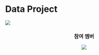 # Data Project

<img src="https://capsule-render.vercel.app/api?type=Waving&color=auto&height=250&section=header&text=Data ppusyeo&fontSize=90&animation=twinkling" />
<div align="center">
  
  <h3>참여 멤버</h3>
<a href="https://github.com/yoonhyeyoon/Data-Analysis-Study/graphs/contributors">
  <img src="https://contrib.rocks/image?repo=yoonhyeyoon/Data-Analysis-Study" />
</a>
